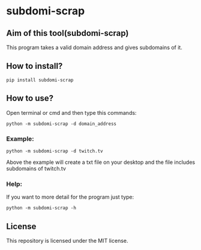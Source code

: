 # subdomi-scrap
 

## Aim of this tool(subdomi-scrap)

This program takes a valid domain address and gives subdomains of it.


## How to install?

    pip install subdomi-scrap


## How to use?

Open terminal or cmd and then type this commands:

    python -m subdomi-scrap -d domain_address

### Example: 

    python -m subdomi-scrap -d twitch.tv

Above the example will create a txt file on your desktop and the file includes subdomains of twitch.tv   

### Help:

If you want to more detail for the program just type:

    python -m subdomi-scrap -h



## License

This repository is licensed under the MIT license. 
